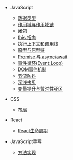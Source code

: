 - JavaScript

  - [数据类型](/blog/dataType.md)
  - [作用域与作用域链](/blog/scope.md)
  - [闭包](/blog/closure.md)
  - [this 指向](/blog/this.md)
  - [执行上下文和调用栈](/blog/executionContext.md)
  - [原型与原型链](/blog/prototype.md)
  - [Promise 与 async/await](/blog/promiseAndasync.md)
  - [事件循环(Event Loop)](/blog/eventLoop.md)
  - [DOM事件机制](/blog/eventMechanism.md)
  - [节流防抖](/blog/throttleAndDebounce.md)
  - [深浅拷贝](/blog/copy.md)
  - [变量提升与暂时性死区](/blog/variablePromotions.md)

- CSS

  - [布局](/blog/layout.md)

- React

  - [React生命周期](/blog/reactLifecycle.md)

- JavaScript手写

   - [方法实现](/blog/seal.md) 

